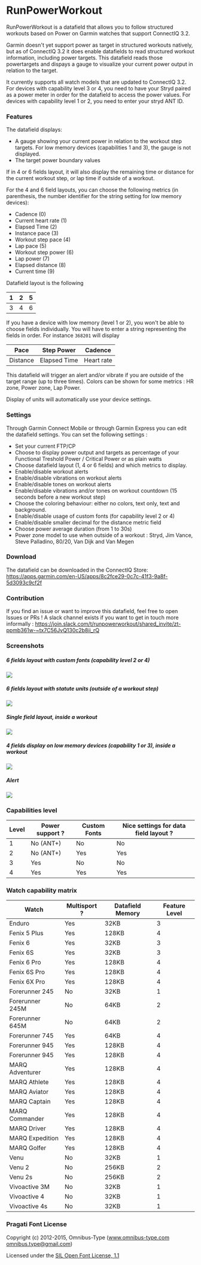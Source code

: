 # RunPowerWorkout

RunPowerWorkout is a datafield that allows you to follow structured workouts based on Power on Garmin watches that support ConnectIQ 3.2.

Garmin doesn't yet support power as target in structured workouts natively, but as of ConnectIQ 3.2 it does enable datafields to read structured workout information, including power targets. This datafield reads those powertargets and dispays a gauge to visualize your current power output in relation to the target. 

It currently supports all watch models that are updated to ConnectIQ 3.2. For devices with capability level 3 or 4, you need to have your Stryd paired as a power meter in order for the datafield to access the power values. For devices with capability level 1 or 2, you need to enter your stryd ANT ID.


### Features

The datafield displays:
* A gauge showing your current power in relation to the workout step targets. For low memory devices (capabilities 1 and 3), the gauge is not displayed.
* The target power boundary values

If in 4 or 6 fields layout, it will also display the remaining time or distance for the current workout step, or lap time if outside of a workout.

For the 4 and 6 field layouts, you can choose the following metrics (in parenthesis, the number identifier for the string setting for low memory devices):

* Cadence (0)
* Current heart rate (1)
* Elapsed Time (2)
* Instance pace (3)
* Workout step pace (4)
* Lap pace (5)
* Workout step power (6)
* Lap power (7)
* Elapsed distance (8)
* Current time (9)

Datafield layout is the following

| 1   | 2   | 5   |
| --- | --- | --- |
| 3   | 4   | 6   |

If you have a device with low memory (level 1 or 2), you won't be able to choose fields individually. You will have to enter a string representing the fields in order. For instance `368201` will display 

| Pace     | Step Power   | Cadence    |
| -------- | ------------ | ---------- |
| Distance | Elapsed Time | Heart rate |

This datafield will trigger an alert and/or vibrate if you are outside of the target range (up to three times). Colors can be shown for some metrics : HR zone, Power zone, Lap Power.

Display of units will automatically use your device settings.

### Settings

Through Garmin Connect Mobile or through Garmin Express you can edit the datafield settings. You can set the following settings :
* Set your current FTP/CP
* Choose to display power output and targets as percentage of your Functional Treshold Power / Critical Power or as plain watts
* Choose datafield layout (1, 4 or 6 fields) and which metrics to display.
* Enable/disable workout alerts
* Enable/disable vibrations on workout alerts
* Enable/disable tones on workout alerts
* Enable/disable vibrations and/or tones on workout countdown (15 seconds before a new workout step)
* Choose the coloring behaviour: either no colors, text only, text and background.
* Enable/disable usage of custom fonts (for capability level 2 or 4)
* Enable/disable smaller decimal for the distance metric field
* Choose power average duration (from 1 to 30s)
* Power zone model to use when outside of a workout : Stryd, Jim Vance, Steve Palladino, 80/20, Van Dijk and Van Megen

### Download

The datafield can be downloaded in the ConnectIQ Store:
https://apps.garmin.com/en-US/apps/8c2fce29-0c7c-41f3-9a8f-5d3093c9cf2f


### Contribution

If you find an issue or want to improve this datafield, feel free to open Issues or PRs ! A slack channel exists if you want to get in touch more informally : https://join.slack.com/t/runpowerworkout/shared_invite/zt-ppmb361w-~tx7C56JvQ130c2b8ii_rQ

### Screenshots

##### 6 fields layout with custom fonts (capability level 2 or 4)
![](doc/img/HM6fieldsFGColorWorkout.png)
##### 6 fields layout with statute units (outside of a workout step)
![](doc/img/HM6FieldsStatute.png)
##### Single field layout, inside a workout
![](doc/img/HM1FieldBGColor.png)
##### 4 fields display on low memory devices (capability 1 or 3), inside a workout
![](doc/img/LM4fieldsBGColorWorkout.png)
##### Alert
![](doc/img/FullAlert.png)

### Capabilities level

| Level | Power support ? | Custom Fonts | Nice settings for data field layout ? |
| ----- | --------------- | ------------ | ------------------------------------- |
| 1     | No (ANT+)       | No           | No                                    |
| 2     | No (ANT+)       | Yes          | Yes                                   |
| 3     | Yes             | No           | No                                    |
| 4     | Yes             | Yes          | Yes                                   |

### Watch capability matrix

| Watch           | Multisport ? | Datafield Memory | Feature Level |
| --------------- | ------------ | ---------------- | ------------- |
| Enduro          | Yes          | 32KB             | 3             |
| Fenix 5 Plus    | Yes          | 128KB            | 4             |
| Fenix 6         | Yes          | 32KB             | 3             |
| Fenix 6S        | Yes          | 32KB             | 3             |
| Fenix 6 Pro     | Yes          | 128KB            | 4             |
| Fenix 6S Pro    | Yes          | 128KB            | 4             |
| Fenix 6X Pro    | Yes          | 128KB            | 4             |
| Forerunner 245  | No           | 32KB             | 1             |
| Forerunner 245M | No           | 64KB             | 2             |
| Forerunner 645M | No           | 64KB             | 2             |
| Forerunner 745  | Yes          | 64KB             | 4             |
| Forerunner 945  | Yes          | 128KB            | 4             |
| Forerunner 945  | Yes          | 128KB            | 4             |
| MARQ Adventurer | Yes          | 128KB            | 4             |
| MARQ Athlete    | Yes          | 128KB            | 4             |
| MARQ Aviator    | Yes          | 128KB            | 4             |
| MARQ Captain    | Yes          | 128KB            | 4             |
| MARQ Commander  | Yes          | 128KB            | 4             |
| MARQ Driver     | Yes          | 128KB            | 4             |
| MARQ Expedition | Yes          | 128KB            | 4             |
| MARQ Golfer     | Yes          | 128KB            | 4             |
| Venu            | No           | 32KB             | 1             |
| Venu 2          | No           | 256KB            | 2             |
| Venu 2s         | No           | 256KB            | 2             |
| Vivoactive 3M   | No           | 32KB             | 1             |
| Vivoactive 4    | No           | 32KB             | 1             |
| Vivoactive 4s   | No           | 32KB             | 1             |

### Pragati Font License

Copyright (c) 2012-2015, Omnibus-Type (www.omnibus-type.com omnibus.type@gmail.com)

Licensed under the [SIL Open Font License, 1.1](https://scripts.sil.org/cms/scripts/page.php?site_id=nrsi&id=OFL)
